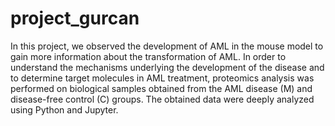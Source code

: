 # project_gurcan
In this project, we observed the development of AML in the mouse model to gain more information about the transformation of AML. In order to understand the mechanisms underlying the development of the disease and to determine target molecules in AML treatment, proteomics analysis was performed on biological samples obtained from the AML disease (M) and disease-free control (C) groups. The obtained data were deeply analyzed using Python and Jupyter.
